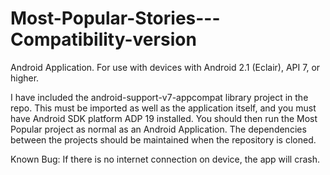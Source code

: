 Most-Popular-Stories---Compatibility-version
============================================

Android Application. For use with devices with Android 2.1 (Eclair), API 7, or higher.

I have included the  android-support-v7-appcompat library project in the repo. This must be imported as well as the application itself, and you must have Android SDK platform ADP 19 installed. You should then run the Most Popular project as normal as an Android Application. 
The dependencies between the projects should be maintained when the repository is cloned. 

Known Bug: If there is no internet connection on device, the app will crash. 

